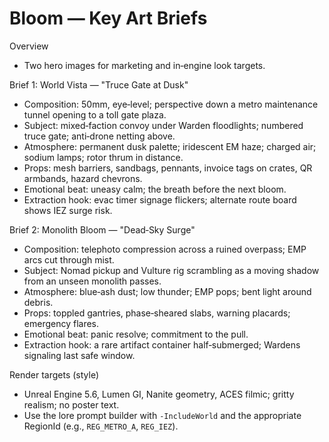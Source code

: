 # Bloom — Key Art Briefs

Overview

- Two hero images for marketing and in‑engine look targets.

Brief 1: World Vista — "Truce Gate at Dusk"

- Composition: 50mm, eye‑level; perspective down a metro maintenance tunnel opening to a toll gate plaza.
- Subject: mixed‑faction convoy under Warden floodlights; numbered truce gate; anti‑drone netting above.
- Atmosphere: permanent dusk palette; iridescent EM haze; charged air; sodium lamps; rotor thrum in distance.
- Props: mesh barriers, sandbags, pennants, invoice tags on crates, QR armbands, hazard chevrons.
- Emotional beat: uneasy calm; the breath before the next bloom.
- Extraction hook: evac timer signage flickers; alternate route board shows IEZ surge risk.

Brief 2: Monolith Bloom — "Dead‑Sky Surge"

- Composition: telephoto compression across a ruined overpass; EMP arcs cut through mist.
- Subject: Nomad pickup and Vulture rig scrambling as a moving shadow from an unseen monolith passes.
- Atmosphere: blue‑ash dust; low thunder; EMP pops; bent light around debris.
- Props: toppled gantries, phase‑sheared slabs, warning placards; emergency flares.
- Emotional beat: panic resolve; commitment to the pull.
- Extraction hook: a rare artifact container half‑submerged; Wardens signaling last safe window.

Render targets (style)

- Unreal Engine 5.6, Lumen GI, Nanite geometry, ACES filmic; gritty realism; no poster text.
- Use the lore prompt builder with `-IncludeWorld` and the appropriate RegionId (e.g., `REG_METRO_A`, `REG_IEZ`).
